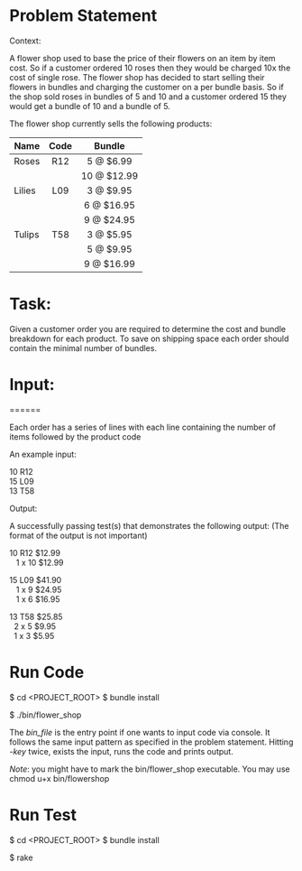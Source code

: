 # Problem Statement

Context:

A flower shop used to base the price of their flowers on an item by item cost. So if a
customer ordered 10 roses then they would be charged 10x the cost of single rose. The
flower shop has decided to start selling their flowers in bundles and charging the customer
on a per bundle basis. So if the shop sold roses in bundles of 5 and 10 and a customer
ordered 15 they would get a bundle of 10 and a bundle of 5.

The flower shop currently sells the following products:

| Name        | Code                 |  Bundle      |
--------------|:--------------------:|:-------------:
| Roses       | R12                  |  5 @ $6.99   | 
|             |                      |  10 @ $12.99 |  
| Lilies      | L09                  |  3 @ $9.95   |  
|             |                      |  6 @ $16.95  |  
|             |                      |  9 @ $24.95  |  
| Tulips      | T58                  |  3 @ $5.95   |  
|             |                      |  5 @ $9.95   |  
|             |                      |  9 @ $16.99  |  

# Task:

Given a customer order you are required to determine the cost and bundle breakdown for
each product. To save on shipping space each order should contain the minimal number
of bundles.

# Input:
======

Each order has a series of lines with each line containing the number of items followed by
the product code

An example input:

10 R12  
15 L09  
13 T58  

Output:

A successfully passing test(s) that demonstrates the following output: (The format of the
output is not important)

10 R12 $12.99  
 &nbsp;&nbsp; 1 x 10 $12.99

15 L09 $41.90  
 &nbsp;&nbsp; 1 x 9 $24.95  
 &nbsp;&nbsp; 1 x 6 $16.95  

13 T58 $25.85  
&nbsp;&nbsp;2 x 5 $9.95  
&nbsp;&nbsp;1 x 3 $5.95  

# Run Code

$ cd <PROJECT_ROOT>
$ bundle install

$ ./bin/flower_shop

The *bin_file* is the entry point if one wants to input code via console. It follows the same input pattern as specified in the problem statement. Hitting *<enter>-key* twice, exists the input, runs the code and prints output.

*Note*: you might have to mark the bin/flower_shop executable. You may use chmod u+x bin/flowershop

# Run Test

$ cd <PROJECT_ROOT>
$ bundle install

$ rake

